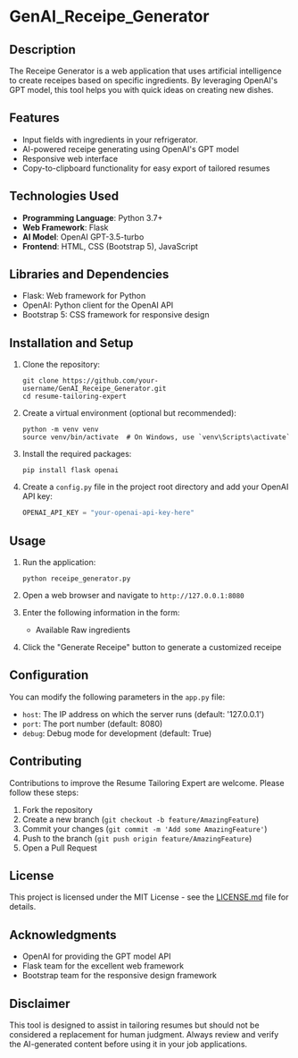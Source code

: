 # GenAI_Receipe_Generator

## Description
The Receipe Generator is a web application that uses artificial intelligence to create receipes based on specific ingredients. By leveraging OpenAI's GPT model, this tool helps you with quick ideas on creating new dishes. 

## Features
- Input fields with ingredients in your refrigerator.
- AI-powered receipe generating using OpenAI's GPT model
- Responsive web interface
- Copy-to-clipboard functionality for easy export of tailored resumes

## Technologies Used
- **Programming Language**: Python 3.7+
- **Web Framework**: Flask
- **AI Model**: OpenAI GPT-3.5-turbo
- **Frontend**: HTML, CSS (Bootstrap 5), JavaScript

## Libraries and Dependencies
- Flask: Web framework for Python
- OpenAI: Python client for the OpenAI API
- Bootstrap 5: CSS framework for responsive design

## Installation and Setup

1. Clone the repository:
   ```
   git clone https://github.com/your-username/GenAI_Receipe_Generator.git
   cd resume-tailoring-expert
   ```

2. Create a virtual environment (optional but recommended):
   ```
   python -m venv venv
   source venv/bin/activate  # On Windows, use `venv\Scripts\activate`
   ```

3. Install the required packages:
   ```
   pip install flask openai
   ```

4. Create a `config.py` file in the project root directory and add your OpenAI API key:
   ```python
   OPENAI_API_KEY = "your-openai-api-key-here"
   ```

## Usage

1. Run the application:
   ```
   python receipe_generator.py
   ```

2. Open a web browser and navigate to `http://127.0.0.1:8080`

3. Enter the following information in the form:
   - Available Raw ingredients

4. Click the "Generate Receipe" button to generate a customized receipe


## Configuration

You can modify the following parameters in the `app.py` file:

- `host`: The IP address on which the server runs (default: '127.0.0.1')
- `port`: The port number (default: 8080)
- `debug`: Debug mode for development (default: True)

## Contributing

Contributions to improve the Resume Tailoring Expert are welcome. Please follow these steps:

1. Fork the repository
2. Create a new branch (`git checkout -b feature/AmazingFeature`)
3. Commit your changes (`git commit -m 'Add some AmazingFeature'`)
4. Push to the branch (`git push origin feature/AmazingFeature`)
5. Open a Pull Request

## License

This project is licensed under the MIT License - see the [LICENSE.md](LICENSE.md) file for details.

## Acknowledgments

- OpenAI for providing the GPT model API
- Flask team for the excellent web framework
- Bootstrap team for the responsive design framework

## Disclaimer

This tool is designed to assist in tailoring resumes but should not be considered a replacement for human judgment. Always review and verify the AI-generated content before using it in your job applications.
